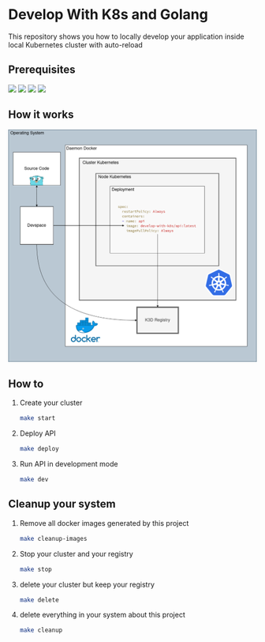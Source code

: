 # Develop With K8s and Golang

This repository shows you how to locally develop your application inside local Kubernetes cluster with auto-reload


## Prerequisites
![](https://img.shields.io/badge/devspace-6.2.5-informationnal)
![](https://img.shields.io/badge/Helm-3-9cf)
![](https://img.shields.io/badge/docker-20.10.22-blue)
![](https://img.shields.io/badge/k3d-5.4.7-yellow)


## How it works

![](resources/architecture.png)

## How to

1. Create your cluster

    ```bash
    make start
    ```

2. Deploy API

    ```bash
    make deploy
    ```

3. Run API in development mode

    ```bash
    make dev
    ```

## Cleanup your system

1. Remove all docker images generated by this project
    ```bash
    make cleanup-images
    ```

2. Stop your cluster and your registry
    ```bash
    make stop
    ```

3. delete your cluster but keep your registry
    ```bash
    make delete
    ```

4. delete everything in your system about this project
    ```bash
    make cleanup
    ```
